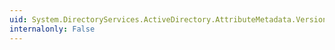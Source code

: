 ```yaml
---
uid: System.DirectoryServices.ActiveDirectory.AttributeMetadata.Version
internalonly: False
---
```

